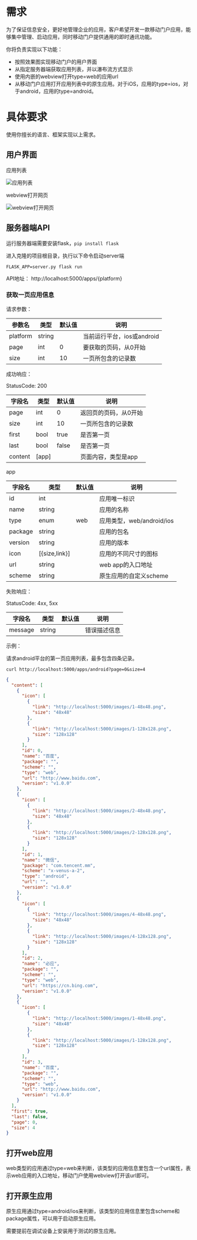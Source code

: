 # 需求

为了保证信息安全，更好地管理企业的应用，客户希望开发一款移动门户应用，能够集中管理、启动应用，同时移动门户提供通用的即时通讯功能。

你将负责实现以下功能：

- 按照效果图实现移动门户的用户界面
- 从指定服务器端获取应用列表，并以瀑布流方式显示
- 使用内嵌的webview打开type=web的应用url
- 从移动门户应用打开应用列表中的原生应用。对于iOS，应用的type=ios，对于android，应用的type=android。

# 具体要求

使用你擅长的语言、框架实现以上需求。

## 用户界面

应用列表

![应用列表](images/proto-appstore.jpg)

webview打开网页

![webview打开网页](images/proto-web.jpg)

## 服务器端API

运行服务器端需要安装flask，`pip install flask`

进入克隆的项目根目录，执行以下命令启动server端

```shell
FLASK_APP=server.py flask run
```

API地址： http://localhost:5000/apps/{platform}

### 获取一页应用信息

请求参数：

|参数名|类型|默认值|说明|
|---|---|---|---|
|platform|string||当前运行平台，ios或android|
|page|int|0|要获取的页码，从0开始|
|size|int|10|一页所包含的记录数|

成功响应：

StatusCode: 200

|字段名|类型|默认值|说明|
|---|---|---|---|
|page|int|0|返回页的页码，从0开始|
|size|int|10|一页所包含的记录数|
|first|bool|true|是否第一页|
|last|bool|false|是否第一页|
|content|[app]||页面内容，类型是app|

app

|字段名|类型|默认值|说明|
|---|---|---|---|
|id|int||应用唯一标识|
|name|string||应用的名称|
|type|enum|web|应用类型，web/android/ios|
|package|string||应用的包名|
|version|string||应用的版本|
|icon|[{size,link}]||应用的不同尺寸的图标|
|url|string||web app的入口地址|
|scheme|string||原生应用的自定义scheme|

失败响应：

StatusCode: 4xx, 5xx

|字段名|类型|默认值|说明|
|---|---|---|---|
|message|string||错误描述信息|

示例：

请求android平台的第一页应用列表，最多包含四条记录。

```shell
curl http://localhost:5000/apps/android?page=0&size=4
```

```json
{
  "content": [
    {
      "icon": [
        {
          "link": "http://localhost:5000/images/1-48x48.png", 
          "size": "48x48"
        }, 
        {
          "link": "http://localhost:5000/images/1-128x128.png", 
          "size": "128x128"
        }
      ], 
      "id": 0, 
      "name": "百度", 
      "package": "", 
      "scheme": "", 
      "type": "web", 
      "url": "http://www.baidu.com", 
      "version": "v1.0.0"
    }, 
    {
      "icon": [
        {
          "link": "http://localhost:5000/images/2-48x48.png", 
          "size": "48x48"
        }, 
        {
          "link": "http://localhost:5000/images/2-128x128.png", 
          "size": "128x128"
        }
      ], 
      "id": 1, 
      "name": "微信", 
      "package": "com.tencent.mm", 
      "scheme": "x-venus-a-2", 
      "type": "android", 
      "url": "", 
      "version": "v1.0.0"
    }, 
    {
      "icon": [
        {
          "link": "http://localhost:5000/images/4-48x48.png", 
          "size": "48x48"
        }, 
        {
          "link": "http://localhost:5000/images/4-128x128.png", 
          "size": "128x128"
        }
      ], 
      "id": 2, 
      "name": "必应", 
      "package": "", 
      "scheme": "", 
      "type": "web", 
      "url": "https://cn.bing.com", 
      "version": "v1.0.0"
    }, 
    {
      "icon": [
        {
          "link": "http://localhost:5000/images/1-48x48.png", 
          "size": "48x48"
        }, 
        {
          "link": "http://localhost:5000/images/1-128x128.png", 
          "size": "128x128"
        }
      ], 
      "id": 3, 
      "name": "百度", 
      "package": "", 
      "scheme": "", 
      "type": "web", 
      "url": "http://www.baidu.com", 
      "version": "v1.0.0"
    }
  ], 
  "first": true, 
  "last": false, 
  "page": 0, 
  "size": 4
}
```

## 打开web应用

web类型的应用通过type=web来判断，该类型的应用信息里包含一个url属性，表示web应用的入口地址，移动门户使用webview打开该url即可。

## 打开原生应用

原生应用通过type=android/ios来判断，该类型的应用信息里包含scheme和package属性，可以用于启动原生应用。

需要提前在调试设备上安装用于测试的原生应用。